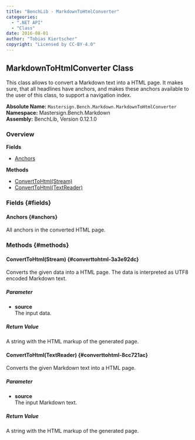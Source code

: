 ```yaml
---
title: "BenchLib - MarkdownToHtmlConverter"
categeories:
  - ".NET API"
  - "Class"
date: 2016-08-01
author: "Tobias Kiertscher"
copyright: "Licensed by CC-BY-4.0"
---
```


## MarkdownToHtmlConverter Class
This class allows to convert a Markdown text into a HTML page. It makes sure, that all headlines have anchors, and makes these anchors available to the user of this class, to support a navigation index. 

**Absolute Name:** `Mastersign.Bench.Markdown.MarkdownToHtmlConverter`  
**Namespace:** Mastersign.Bench.Markdown  
**Assembly:** BenchLib, Version 0.12.1.0



### Overview
**Fields**

* [Anchors](#anchors)

**Methods**

* [ConvertToHtml(Stream)](#converttohtml-3a3e92dc)
* [ConvertToHtml(TextReader)](#converttohtml-8cc721ac)

### Fields {#fields}

#### Anchors {#anchors}
All anchors in the converted HTML page. 

### Methods {#methods}

#### ConvertToHtml(Stream) {#converttohtml-3a3e92dc}
Converts the given data into a HTML page. The data is interpreted as UTF8 encoded Markdown text. 

##### Parameter

* **source**  
  The input data.

##### Return Value
A string with the HTML markup of the generated page.

#### ConvertToHtml(TextReader) {#converttohtml-8cc721ac}
Converts the given Markdown text into a HTML page. 

##### Parameter

* **source**  
  The input Markdown text.

##### Return Value
A string with the HTML markup of the generated page.

